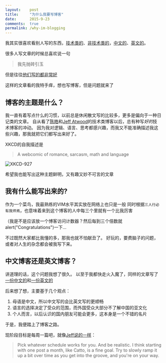 ```yaml
---
layout:    post
title:     "为什么我要写博客"
date:      2015-9-23
comments:  true
permalink: /why-im-blogging
---
```


我其实很喜欢看别人写的东西，[技术类的][howToWriteBadCode]、[非技术类的][pixelMoon]，[中文的][emacsGeniusInOneYear]、[英文的][showDontTell]。

很多人写文章的时候总喜欢说一句

> 我先抛砖引玉

但是往往[他们写的都非常好][nakedVimTip]

这样的文章看的我特手痒，想也写博客，但是问题就来了

<!--MORE-->


## 博客的主题是什么？

我一直有着写点什么的习惯，以前总是休闲散文写的比较多，更多是偏向于一种日记类的文章。
自从看了[陈皓][haoel]和[Jeff Atwood][Jeff Atwood]的技术类博客以后，总有种写*好的*技术博客的冲动。
因为我对逻辑、语言、思考都感兴趣，而我又不能准确描述我这些兴趣，那我就把它们都写出来好了。

XKCD的自我描述是

> A webcomic of romance, sarcasm, math and language

![XKCD-927][standards]

希望我也能写出这种主题鲜明，又有趣又妙不可言的文章


## 我有什么能写出来的?
作为一个菜鸟，我最熟练的VIM水平其实放在网络上也只是一般
同时根据`三人行必有我师焉`，也意味着来到这个博客的人中每三个里就有一个比我厉害

（我是不是应该放一个博客访问计数器？然后每到三个倍数就alert("Congratulations")一下...

不过既然大家都比我懂的多，那我也就不怕献丑了。
好玩的，要费脑子的问题，或者对人生的杂念都会被我写下来。


## 中文博客还是英文博客？
讲道理的话，这个问题我想了很久。
以至于我都快走火入魔了，同样的文章写了[一份中文的][vagrant-up-zh]和[一份英文的][vagrant-up-en]

后来想了想，主要基于几个观点：
1. 母语是中文，所以中文写的会比英文写的更顺畅
2. 语言的选择决定了受众的范围，而外国受众大部分不了解中国的亚文化
3. 个人而言，以后认识的国内朋友可能会更多，这本身是一个不错的名片


于是，我便踏上了博客之路。

现阶段目标是每周一篇吧，就像[Jeff说的一样][blog-frequency]：

>Pick whatever schedule works for you. And be realistic. I think starting with one post a month, like Catto, is a fine goal. Try to slowly ramp it up a bit over time as you get into the groove, and you're on your way.

[howToWriteBadCode]:    http://coolshell.cn/articles/4758.html
[pixelMoon]:            http://joshworth.com/dev/pixelspace/pixelspace_solarsystem.html
[emacsGeniusInOneYear]: http://blog.csdn.net/redguardtoo/article/details/7222501
[showDontTell]:         http://blog.codinghorror.com/show-dont-tell/
[nakedVimTip]:          http://coolshell.cn/articles/11312.html
[haoel]:                http://coolshell.cn/haoel
[Jeff Atwood]:          http://blog.codinghorror.com/about-me/
[standards]:            http://imgs.xkcd.com/comics/standards.png
[times-report]:         http://time.com/money/3896219/internet-users-worldwide/
[vagrant-up-zh]:        /vagrant-up-but-mount-no-device-zh
[vagrant-up-en]:        /vagrant-up-but-mount-no-device-en
[blog-frequency]:       http://discourse.codinghorror.com/t/how-to-achieve-ultimate-blog-success-in-one-easy-step/445/27
